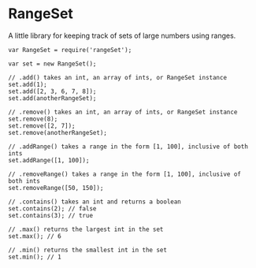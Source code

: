 RangeSet
========

A little library for keeping track of sets of large numbers using ranges.

    var RangeSet = require('rangeSet');

    var set = new RangeSet();

    // .add() takes an int, an array of ints, or RangeSet instance
    set.add(1);
    set.add([2, 3, 6, 7, 8]);
    set.add(anotherRangeSet);

    // .remove() takes an int, an array of ints, or RangeSet instance
    set.remove(8);
    set.remove([2, 7]);
    set.remove(anotherRangeSet);

    // .addRange() takes a range in the form [1, 100], inclusive of both ints
    set.addRange([1, 100]);

    // .removeRange() takes a range in the form [1, 100], inclusive of both ints
    set.removeRange([50, 150]);

    // .contains() takes an int and returns a boolean
    set.contains(2); // false
    set.contains(3); // true

    // .max() returns the largest int in the set
    set.max(); // 6

    // .min() returns the smallest int in the set
    set.min(); // 1
